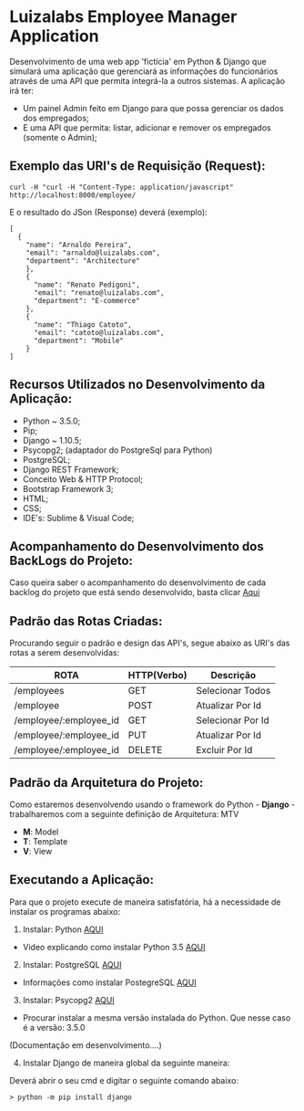 # Luizalabs Employee Manager Application 

Desenvolvimento de uma web app 'fictícia' em Python & Django que simulará uma aplicação que gerenciará as informações do funcionários através de uma API que permita integrá-la a outros sistemas. 
A aplicação irá ter: 

* Um painel Admin feito em Django para que possa gerenciar os dados dos empregados;
* E uma API que permita: listar, adicionar e remover os empregados (somente o Admin);

## Exemplo das URI's de Requisição (Request):

```
curl -H "curl -H "Content-Type: application/javascript" http://localhost:8000/employee/

```

E o resultado do JSon (Response) deverá (exemplo):

```
[
  {
    "name": "Arnaldo Pereira",
    "email": "arnaldo@luizalabs.com",
    "department": "Architecture"
    },
    {
      "name": "Renato Pedigoni",
      "email": "renato@luizalabs.com",
      "department": "E-commerce"
    },
    {
      "name": "Thiago Catoto",
      "email": "catoto@luizalabs.com",
      "department": "Mobile"
    }
]

```

## Recursos Utilizados no Desenvolvimento da Aplicação:

- Python ~ 3.5.0;
- Pip;
- Django ~ 1.10.5;
- Psycopg2; (adaptador do PostgreSql para Python)
- PostgreSQL;
- Django REST Framework;
- Conceito Web & HTTP Protocol;
- Bootstrap Framework 3;
- HTML;
- CSS;
- IDE's: Sublime & Visual Code;

## Acompanhamento do Desenvolvimento dos BackLogs do Projeto:

Caso queira saber o acompanhamento do desenvolvimento de cada backlog do projeto que está sendo
desenvolvido, basta clicar [Aqui](https://trello.com/b/GU7mnbyn/projeto-luizalabs-employee-manager-application)

## Padrão das Rotas Criadas: 

Procurando seguir o padrão e design das API's, segue abaixo as URI's das rotas a serem desenvolvidas:

 ROTA                     |     HTTP(Verbo)   |      Descrição        | 
------------------------- | ----------------- | --------------------- | 
/employees                |       GET         | Selecionar Todos      | 
/employee                 |       POST        | Atualizar Por Id      | 
/employee/:employee_id    |       GET         | Selecionar Por Id     | 
/employee/:employee_id    |       PUT         | Atualizar Por Id      |    
/employee/:employee_id    |       DELETE      | Excluir Por Id        |


## Padrão da Arquitetura do Projeto:

Como estaremos desenvolvendo usando o framework do Python - **Django** - trabalharemos com a seguinte definição de Arquitetura: MTV

- **M**: Model
- **T**: Template
- **V**: View


## Executando a Aplicação:

Para que o projeto execute de maneira satisfatória, há a necessidade de instalar os programas abaixo:

1) Instalar: Python [AQUI](https://www.python.org/downloads/)
  - Video explicando como instalar Python 3.5 [AQUI](https://www.youtube.com/watch?v=YdNiifNwt_M)

2) Instalar: PostgreSQL [AQUI](https://www.postgresql.org/download/windows/)
  - Informações como instalar PostegreSQL [AQUI](http://www.bosontreinamentos.com.br/postgresql-banco-dados/instalacao-do-postgresql-no-microsoft-windows/)

3) Instalar: Psycopg2 [AQUI](http://www.stickpeople.com/projects/python/win-psycopg/)
  - Procurar instalar a mesma versão instalada do Python. Que nesse caso é a versão: 3.5.0

(Documentação em desenvolvimento....)

4) Instalar Django de maneira global da seguinte maneira:
  
Deverá abrir o seu cmd e digitar o seguinte comando abaixo:

```
> python -m pip install django 

```